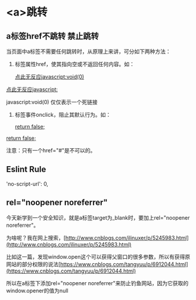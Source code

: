 # &lt;a&gt;跳转

## a标签href不跳转 禁止跳转

当页面中a标签不需要任何跳转时，从原理上来讲，可分如下两种方法：

1. 标签属性href，使其指向空或不返回任何内容。如：

   [点此无反应javascript:void\(0\)](javascript:void%280%29;)

[点此无反应javascript:](javascript:;)

javascript:void\(0\) 仅仅表示一个死链接

1. 标签事件onclick，阻止其默认行为。如：

   [return false;](a-tiao-zhuan.md)

[return false;](a-tiao-zhuan.md)

注意：只有一个href="\#"是不可以的。

## Eslint Rule

'no-script-url': 0,

## rel="noopener noreferrer"

今天新学到一个安全知识，就是a标签target为\_blank时，要加上rel="noopener noreferrer"。

为啥呢？我在网上搜索，[http://www.cnblogs.com/ilinuxer/p/5245983.html](http://www.cnblogs.com/ilinuxer/p/5245983.html)

比如这一篇，发现window.open这个可以获得父窗口的很多参数，所以有获得原网站的部分权限的说法[https://www.cnblogs.com/tangyuu/p/6912044.html](https://www.cnblogs.com/tangyuu/p/6912044.html)

所以在a标签下添加rel="noopener noreferrer"来防止钓鱼网站，因为它获取的window.opener的值为null


